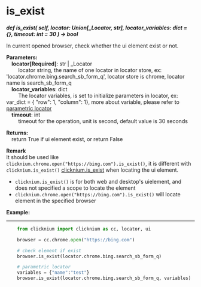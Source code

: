 # is_exist
***def is_exist(
        self,
        locator: Union[_Locator, str],
        locator_variables: dict = {},
        timeout: int = 30
    ) -> bool***  

In current opened browser, check whether the ui element exist or not.  

**Parameters:**  
    &emsp;**locator[Required]**: str | _Locator   
        &emsp;&emsp; locator string, the name of one locator in locator store, ex: 'locator.chrome.bing.search_sb_form_q', locator store is chrome, locator name is search_sb_form_q  
    &emsp;**locator_variables**: dict  
        &emsp;&emsp; The locator variables, is set to initialize parameters in locator, ex: var_dict = { "row": 1,  "column": 1}, more about variable, please refer to [parametric locator](./doc/parametric_locator.md)  
    &emsp;**timeout**: int  
        &emsp;&emsp; timeout for the operation, unit is second, default value is 30 seconds 

**Returns:**  
    &emsp;return True if ui element exist, or return False

**Remark**  
It should be used like `clicknium.chrome.open("https://bing.com").is_exist()`, it is different with `clicknium.is_exist()` [clicknium.is_exist](./doc/api/python/is_exist.md) when locating the ui element.
- `clicknium.is_exist()` is for both web and desktop's uielement, and does not specified a scope to locate the element
- `clicknium.chrome.open("https://bing.com").is_exist()` will locate element in the specified browser

**Example:**
***
```python
    from clicknium import clicknium as cc, locator, ui

    browser = cc.chrome.open("https://bing.com")

    # check element if exist
    browser.is_exist(locator.chrome.bing.search_sb_form_q)

    # parametric locator
    variables = {"name":"test"}
    browser.is_exist(locator.chrome.bing.search_sb_form_q, variables)
```